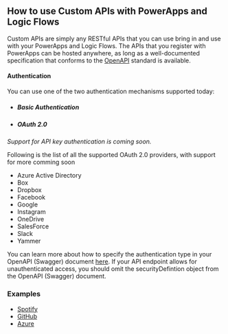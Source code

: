 ## How to use Custom APIs with PowerApps and Logic Flows

Custom APIs are simply any RESTful APIs that you can use bring in and use with your PowerApps and Logic Flows.
The APIs that you register with PowerApps can be hosted anywhere, as long as a well-documented specification that conforms to the [OpenAPI](https://openapis.org/specification) standard is available.

#### Authentication

You can use one of the two authentication mechanisms supported today: 
* ##### Basic Authentication
* ##### OAuth 2.0
*Support for API key authentication is coming soon.*

Following is the list of all the supported OAuth 2.0 providers, with support for more comming soon
* Azure Active Directory
* Box
* Dropbox
* Facebook
* Google
* Instagram
* OneDrive
* SalesForce
* Slack
* Yammer

You can learn more about how to specify the authentication type in your OpenAPI (Swagger) document [here](https://github.com/OAI/OpenAPI-Specification/blob/master/versions/2.0.md#securityDefinitionsObject). 
If your API endpoint allows for unauthenticated access, you should omit the securityDefintion object from the OpenAPI (Swagger) document.

### Examples
* [Spotify](https://some.link/)
* [GitHub](https://some.link/)
* [Azure](https://some.link/)

